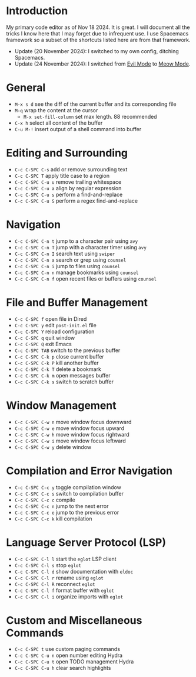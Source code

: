 # Introduction
My primary code editor as of Nov 18 2024. It is great. I will document all the
tricks I know here that I may forget due to infrequent use. I use Spacemacs
framework so a subset of the shortcuts listed here are from that framework.

- Update (20 November 2024): I switched to my own config, ditching Spacemacs.
- Update (24 November 2024): I switched from [Evil
Mode](https://github.com/emacs-evil/evil "Evil Modal Editing") to [Meow
Mode](https://github.com/meow-edit/meow "Meow Modal Editing").

# General
- `M-x s d` see the diff of the current buffer and its corresponding file
- `M-q` wrap the content at the cursor
  - `M-x set-fill-column` set max length. 88 recommended
- `C-x h` select all content of the buffer
- `C-u M-!` insert output of a shell command into buffer

# Editing and Surrounding
- `C-c C-SPC C-s` add or remove surrounding text
- `C-c C-SPC T` apply title case to a region
- `C-c C-SPC C-u u` remove trailing whitespace
- `C-c C-SPC C-u a` align by regular expression
- `C-c C-SPC C-u s` perform a find-and-replace
- `C-c C-SPC C-u S` perform a regex find-and-replace

# Navigation
- `C-c C-SPC C-n t` jump to a character pair using `avy`
- `C-c C-SPC C-n T` jump with a character timer using `avy`
- `C-c C-SPC C-n I` search text using `swiper`
- `C-c C-SPC C-n a` search or grep using `counsel`
- `C-c C-SPC C-n i` jump to files using `counsel`
- `C-c C-SPC C-n n` manage bookmarks using `counsel`
- `C-c C-SPC C-n f` open recent files or buffers using `counsel`

# File and Buffer Management
- `C-c C-SPC f` open file in Dired
- `C-c C-SPC y` edit `post-init.el` file
- `C-c C-SPC Y` reload configuration
- `C-c C-SPC q` quit window
- `C-c C-SPC Q` exit Emacs
- `C-c C-SPC TAB` switch to the previous buffer
- `C-c C-SPC C-k p` close current buffer
- `C-c C-SPC C-k P` kill another buffer
- `C-c C-SPC C-k T` delete a bookmark
- `C-c C-SPC C-k m` open messages buffer
- `C-c C-SPC C-k s` switch to scratch buffer

# Window Management
- `C-c C-SPC C-w n` move window focus downward
- `C-c C-SPC C-w e` move window focus upward
- `C-c C-SPC C-w h` move window focus rightward
- `C-c C-SPC C-w i` move window focus leftward
- `C-c C-SPC C-w y` delete window

# Compilation and Error Navigation
- `C-c C-SPC C-c y` toggle compilation window
- `C-c C-SPC C-c s` switch to compilation buffer
- `C-c C-SPC C-c c` compile
- `C-c C-SPC C-c n` jump to the next error
- `C-c C-SPC C-c e` jump to the previous error
- `C-c C-SPC C-c k` kill compilation

# Language Server Protocol (LSP)
- `C-c C-SPC C-l l` start the `eglot` LSP client
- `C-c C-SPC C-l s` stop `eglot`
- `C-c C-SPC C-l d` show documentation with `eldoc`
- `C-c C-SPC C-l r` rename using `eglot`
- `C-c C-SPC C-l R` reconnect `eglot`
- `C-c C-SPC C-l f` format buffer with `eglot`
- `C-c C-SPC C-l i` organize imports with `eglot`

# Custom and Miscellaneous Commands
- `C-c C-SPC t` use custom paging commands
- `C-c C-SPC C-u n` open number editing Hydra
- `C-c C-SPC C-u t` open TODO management Hydra
- `C-c C-SPC C-u h` clear search highlights
